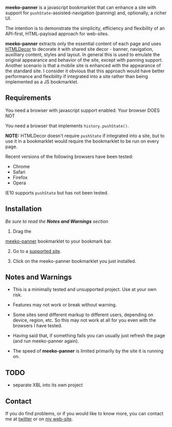 **meeko-panner** is a javascript bookmarklet that can enhance a site with 
support for `pushState`-assisted-navigation (panning)
and, optionally, a richer UI. 

The intention is to demonstrate the simplicity, efficiency and flexibility of
an API-first, HTML-payload approach for web-sites.

**meeko-panner** extracts only the essential content of each page and 
uses [HTMLDecor](http://github.com/meekostuff/HTMLDecor) to 
decorate it with shared site decor -
banner, navigation, auxilliary content, styles and layout.
In general this is used to emulate the original appearance and behavior of the site,
except with panning support. 
Another scenario is that a mobile site is enhanced with the appearance of the standard site. 
I consider it obvious that this approach would have better performance and flexibility
if integrated into a site rather than being implemented as a JS bookmarklet. 


Requirements
------------

You need a browser with javascript support enabled. <script type="text/javascript">document.write("Your browser DOES")</script><noscript>Your browser DOES NOT</noscript>  

You need a browser that implements `history.pushState()`. <script type="text/javascript">document.write("Your browser ", !!history.pushState ? "DOES" : "DOES NOT")</script><br />

<b>NOTE:</b> HTMLDecor doesn't require `pushState` if integrated into a site,
but to use it in a bookmarklet would require the bookmarklet to be run on every page. 

Recent versions of the following browsers have been tested:

- Chrome
- Safari
- Firefox
- Opera

IE10 supports `pushState` but has not been tested.


Installation
------------

*Be sure to read the **Notes and Warnings** section*

1. Drag the
<a title="meeko-panner" href="javascript:var decorBase = (location.protocol == 'https:') ? 'https://d3g4qkktqnw71.cloudfront.net/meeko-panner/' : 'http://dist.meekostuff.net/meeko-panner/'; var script=document.createElement('script'); script.src=decorBase + 'loader.js'; document.getElementsByTagName('head')[0].appendChild(script); void(0);">
meeko-panner</a> bookmarklet to your bookmark bar.

2. Go to a [supported site](sites/). 

3. Click on the meeko-panner bookmarklet you just installed. 


Notes and Warnings
------------------

- This is a minimally tested and unsupported project. Use at your own risk.

- Features may not work or break without warning. 

- Some sites send different markup to different users, depending on device, region, etc.
So this may not work at all for you even with the browsers I have tested. 

- Having said that, if something fails you can usually just refresh the page (and run meeko-panner again).

- The speed of **meeko-panner** is limited primarily by the site it is running on. 


TODO
----

- separate XBL into its own project


Contact
-------

If you do find problems, or if you would like to know more, you can contact me at [twitter](https://twitter.com/Meekostuff)
or on [my web-site](http://meekostuff.net).
